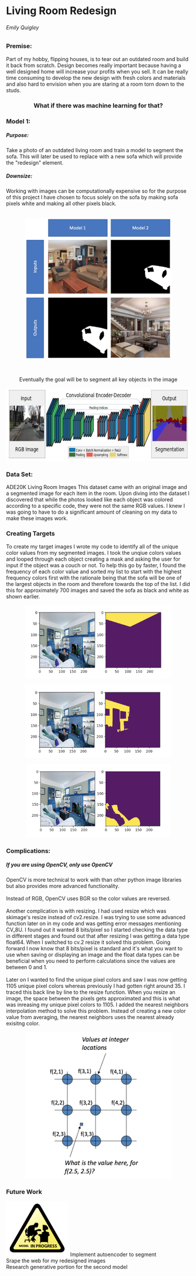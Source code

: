 <h1> Living Room Redesign</h1>

<h6>Emily Quigley</h6>  

<h3>Premise:</h3> Part of my hobby, flipping houses, is to tear out an outdated room and build it back from scratch. Design becomes really important because having a well designed home will increase your profits when you sell. It can be really time consuming to develop the new design with fresh colors and materials and also hard to envision when you are staring at a room torn down to the studs.

<h3><p align="center">What if there was machine learning for that?<p align="center"></h3>

<h3>Model 1:</h3> 

<h5>Purpose:</h5>Take a photo of an outdated living room and train a model to segment the sofa. This will later be used to replace with a new sofa which will provide the "redesign" element.


<h5>Downsize:</h5> Working with images can be computationally expensive so for the purpose of this project I have chosen to focus solely on the sofa by making sofa pixels white and making all other pixels black.
<br>
<br>

<p align="center">
  <img src='images/model_diagram.png' width=400/></p>
<br>
<p align="center">Eventually the goal will be to segment all key objects in the image<p align="center">

<p align="center">
  <img src='images/segnetarch.png' height=200/></p>
  

<h3> Data Set:</h3> ADE20K Living Room Images
This dataset came with an original image and a segmented image for each item in the room. Upon diving into the dataset I discovered that while the photos looked like each object was colored according to a specific code, they were not the same RGB values. I knew I was going to have to do a significant amount of cleaning on my data to make these images work.


<h3>Creating Targets</h3>
To create my target images I wrote my code to identify all of the unique color values from my segmented images. I took the unqiue colors values and looped through each object creating a mask and asking the user for input if the object was a couch or not. To help this go by faster, I found the frequency of each color value and sorted my list to start with the highest frequency colors first with the rationale being that the sofa will be one of the largest objects in the room and therefore towards the top of the list. I did this for approximately 700 images and saved the sofa as black and white as shown earlier.

<p align="center">
  <img src='images/sample_mask1.png' height=200/></p>
<p align="center">
  <img src='images/sample_mask2.png' height=200/></p>
<p align="center">
  <img src='images/sample_mask3.png' height=200/></p>

<h3>Complications:</h3>
<h5> If you are using OpenCV, only use OpenCV</h5>
OpenCV is more technical to work with than other python image libraries but also provides more advanced functionality.
<br>
<br>
Instead of RGB, OpenCV uses BGR so the color values are reversed. 
<br>
<br>
Another complication is with resizing. I had used resize which was skimage's resize instead of cv2.resize. I was trying to use some advanced function later on in my code and was getting error messages mentioning CV_8U. I found out it wanted 8 bits/pixel so I started checking the data type in different stages and found out that after resizing I was getting a data type float64. When I switched to cv.2 resize it solved this problem. Going forward I now know that 8 bits/pixel is standard and it's what you want to use when saving or displaying an image and the float data types can be beneficial when you need to perform calculations since the values are between 0 and 1.
<br>
<br>
Later on I wanted to find the unique pixel colors and saw I was now getting 1105 unique pixel colors whereas previously I had gotten right around 35. I traced this back line by line to the resize function. When you resize an image, the space between the pixels gets approximated and this is what was inreasing my unique pixel colors to 1105. I added the nearest neighbors interpolation method to solve this problem. Instead of creating a new color value from averaging, the nearest neighbors uses the nearest already exisitng color.

<p align="center">
  <img src='images/interpolation.png' height=400/></p>


<h3>Future Work</h3>
<img src='images/model_in_progress.png' height=150/>
Implement autoencoder to segment
<br>
Srape the web for my redesigned images
<br>
Research generative portion for the second model
